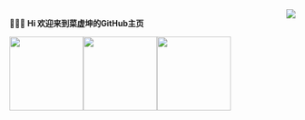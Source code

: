 <img align="right"  src="https://github-readme-stats.vercel.app/api?username=hegaojian&show_icons=true&count_private=true&hide=contribs&include_all_commits=true&theme=highcontrast&bg_color=30,e96443,904e95" />

:chicken::chicken::chicken: **Hi 欢迎来到菜虚坤的GitHub主页**

<img width="130px" src = "https://upload-images.jianshu.io/upload_images/9305757-2663249dffd36060.gif?imageMogr2/auto-orient/strip"><img width="130px" src = "https://upload-images.jianshu.io/upload_images/9305757-2663249dffd36060.gif?imageMogr2/auto-orient/strip"><img width="130px" src = "https://upload-images.jianshu.io/upload_images/9305757-2663249dffd36060.gif?imageMogr2/auto-orient/strip">

